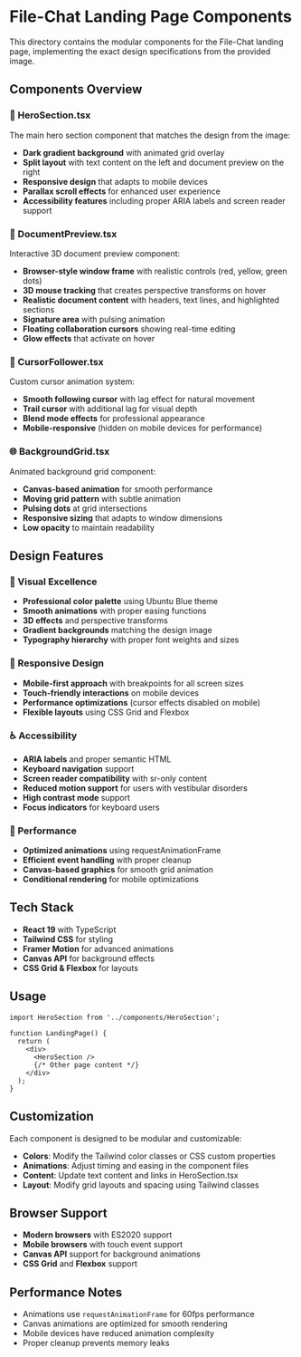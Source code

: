 # File-Chat Landing Page Components

This directory contains the modular components for the File-Chat landing page, implementing the exact design specifications from the provided image.

## Components Overview

### 🎯 HeroSection.tsx
The main hero section component that matches the design from the image:
- **Dark gradient background** with animated grid overlay
- **Split layout** with text content on the left and document preview on the right
- **Responsive design** that adapts to mobile devices
- **Parallax scroll effects** for enhanced user experience
- **Accessibility features** including proper ARIA labels and screen reader support

### 📄 DocumentPreview.tsx
Interactive 3D document preview component:
- **Browser-style window frame** with realistic controls (red, yellow, green dots)
- **3D mouse tracking** that creates perspective transforms on hover
- **Realistic document content** with headers, text lines, and highlighted sections
- **Signature area** with pulsing animation
- **Floating collaboration cursors** showing real-time editing
- **Glow effects** that activate on hover

### 🎨 CursorFollower.tsx
Custom cursor animation system:
- **Smooth following cursor** with lag effect for natural movement
- **Trail cursor** with additional lag for visual depth
- **Blend mode effects** for professional appearance
- **Mobile-responsive** (hidden on mobile devices for performance)

### 🌐 BackgroundGrid.tsx
Animated background grid component:
- **Canvas-based animation** for smooth performance
- **Moving grid pattern** with subtle animation
- **Pulsing dots** at grid intersections
- **Responsive sizing** that adapts to window dimensions
- **Low opacity** to maintain readability

## Design Features

### 🎨 Visual Excellence
- **Professional color palette** using Ubuntu Blue theme
- **Smooth animations** with proper easing functions
- **3D effects** and perspective transforms
- **Gradient backgrounds** matching the design image
- **Typography hierarchy** with proper font weights and sizes

### 📱 Responsive Design
- **Mobile-first approach** with breakpoints for all screen sizes
- **Touch-friendly interactions** on mobile devices
- **Performance optimizations** (cursor effects disabled on mobile)
- **Flexible layouts** using CSS Grid and Flexbox

### ♿ Accessibility
- **ARIA labels** and proper semantic HTML
- **Keyboard navigation** support
- **Screen reader compatibility** with sr-only content
- **Reduced motion support** for users with vestibular disorders
- **High contrast mode** support
- **Focus indicators** for keyboard users

### 🚀 Performance
- **Optimized animations** using requestAnimationFrame
- **Efficient event handling** with proper cleanup
- **Canvas-based graphics** for smooth grid animation
- **Conditional rendering** for mobile optimizations

## Tech Stack
- **React 19** with TypeScript
- **Tailwind CSS** for styling
- **Framer Motion** for advanced animations
- **Canvas API** for background effects
- **CSS Grid & Flexbox** for layouts

## Usage

```tsx
import HeroSection from '../components/HeroSection';

function LandingPage() {
  return (
    <div>
      <HeroSection />
      {/* Other page content */}
    </div>
  );
}
```

## Customization

Each component is designed to be modular and customizable:

- **Colors**: Modify the Tailwind color classes or CSS custom properties
- **Animations**: Adjust timing and easing in the component files
- **Content**: Update text content and links in HeroSection.tsx
- **Layout**: Modify grid layouts and spacing using Tailwind classes

## Browser Support

- **Modern browsers** with ES2020 support
- **Mobile browsers** with touch event support
- **Canvas API** support for background animations
- **CSS Grid** and **Flexbox** support

## Performance Notes

- Animations use `requestAnimationFrame` for 60fps performance
- Canvas animations are optimized for smooth rendering
- Mobile devices have reduced animation complexity
- Proper cleanup prevents memory leaks
